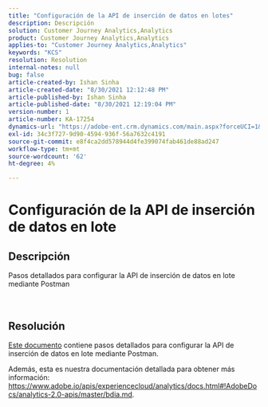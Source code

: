 ```yaml
---
title: "Configuración de la API de inserción de datos en lotes"
description: Descripción
solution: Customer Journey Analytics,Analytics
product: Customer Journey Analytics,Analytics
applies-to: "Customer Journey Analytics,Analytics"
keywords: "KCS"
resolution: Resolution
internal-notes: null
bug: false
article-created-by: Ishan Sinha
article-created-date: "8/30/2021 12:12:48 PM"
article-published-by: Ishan Sinha
article-published-date: "8/30/2021 12:19:04 PM"
version-number: 1
article-number: KA-17254
dynamics-url: "https://adobe-ent.crm.dynamics.com/main.aspx?forceUCI=1&pagetype=entityrecord&etn=knowledgearticle&id=53386695-8b09-ec11-b6e6-00224808d564"
exl-id: 34c3f727-9d90-4594-936f-56a7632c4191
source-git-commit: e8f4ca2dd578944d4fe399074fab461de88ad247
workflow-type: tm+mt
source-wordcount: '62'
ht-degree: 4%

---
```


# Configuración de la API de inserción de datos en lote

## Descripción

Pasos detallados para configurar la API de inserción de datos en lote mediante Postman<br><br><br>

## Resolución


[Este documento](https://spark.adobe.com/page/0jhQHMs74AtYz/) contiene pasos detallados para configurar la API de inserción de datos en lote mediante Postman.

Además, esta es nuestra documentación detallada para obtener más información: https://www.adobe.io/apis/experiencecloud/analytics/docs.html#!AdobeDocs/analytics-2.0-apis/master/bdia.md.
